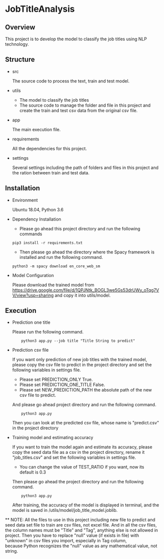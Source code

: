 # JobTitleAnalysis

## Overview

This project is to develop the model to classify the job titles using NLP technology.

## Structure

- src

    The source code to process the text, train and test model.

- utils

    * The model to classify the job titles
    * The source code to manage the folder and file in this project and create the train and test csv data from the 
    original csv file.
    
- app

    The main execution file.
    
- requirements

    All the dependencies for this project.
    
- settings

    Several settings including the path of folders and files in this project and the ration between train and test data.
    
## Installation

- Environment

    Ubuntu 18.04, Python 3.6
    
- Dependency Installation

    * Please go ahead this project directory and run the following commands
    
    ```
    pip3 install -r requirements.txt
    ```
  
    * Then please go ahead the directory where the Spacy framework is installed and run the following command.
    ```
    python3 -m spacy download en_core_web_sm
    ```
  
- Model Configuration

    Please download the trained model from https://drive.google.com/file/d/1QPJNtk_BOGL3we5Gs53drUWy_oTqg7VV/view?usp=sharing 
    and copy it into utils/model.

## Execution

- Prediction one title

    Please run the following command.
    
    ```
        python3 app.py --job title "Title String to predict"
    ```
  
- Prediction csv file

    If you want only prediction of new job titles with the trained model, please copy the csv file to predict in the 
    project directory and set the following variables in settings file.
    
    * Please set PREDICTION_ONLY True.
    * Please set PREDICTION_ONE_TITLE False.
    * Please set NEW_PREDICTION_PATH the absolute path of the new csv file to predict.   
    
    And please go ahead project directory and run the following command.
    ```
        python3 app.py
    ``` 
  
    Then you can look at the predicted csv file, whose name is "predict.csv" in the project directory

- Training model and estimating accuracy

    If you want to train the model again and estimate its accuracy, please copy the seed data file as a csv in the 
    project directory, rename it "job_titles.csv" and set the following variables in settings file.
    
    * You can change the value of TEST_RATIO if you want, now its default is 0.3
    
    Then please go ahead the project directory and run the following command.
    
    ```
        python3 app.py
    ```
    
    After training, the accuracy of the model is displayed in terminal, and the model is saved in 
    /utils/model/job_title_model.joblib.

** NOTE: All the files to use in this project including new file to predict and seed data set file to train are 
csv files, not excel file.
And in all the csv files, the column names must be "Title" and "Tag", anything else is not allowed in project. 
Then you have to replace "null" value (if exists in file) with "unknown" in csv files you import, especially in Tag column,  
because Python recognizes the "null" value as any mathematical value, not string.
